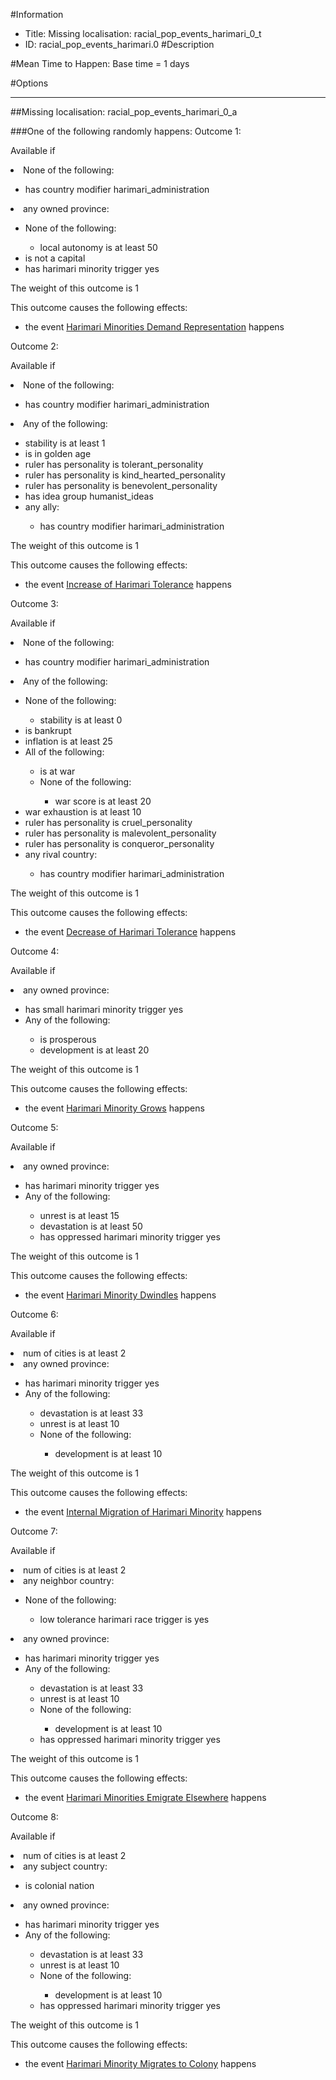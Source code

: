 #Information
 - Title: Missing localisation: racial_pop_events_harimari_0_t
 - ID: racial_pop_events_harimari.0
#Description

#Mean Time to Happen:
Base time = 1 days

#Options

___
##Missing localisation: racial_pop_events_harimari_0_a

###One of the following randomly happens:
Outcome 1:

Available if <li>None of the following:</li><ul><li>has country modifier harimari_administration</li></ul><li>any owned province:</li><ul><li>None of the following:</li><ul><li>local autonomy is at least 50</li></ul><li>is not a capital</li><li>has harimari minority trigger yes</li></ul>

The weight of this outcome is 1

This outcome causes the following effects:<ul><li>the event [Harimari Minorities Demand Representation](../events/harimari_minorities_demand_representation.md) happens</li></ul>
Outcome 2:

Available if <li>None of the following:</li><ul><li>has country modifier harimari_administration</li></ul><li>Any of the following:</li><ul><li>stability is at least 1</li><li>is in golden age</li><li>ruler has personality is tolerant_personality</li><li>ruler has personality  is kind_hearted_personality</li><li>ruler has personality   is benevolent_personality</li><li>has idea group humanist_ideas</li><li>any ally:</li><ul><li>has country modifier harimari_administration</li></ul></ul>

The weight of this outcome is 1

This outcome causes the following effects:<ul><li>the event [Increase of Harimari Tolerance](../events/increase_of_harimari_tolerance.md) happens</li></ul>
Outcome 3:

Available if <li>None of the following:</li><ul><li>has country modifier harimari_administration</li></ul><li>Any of the following:</li><ul><li>None of the following:</li><ul><li>stability is at least 0</li></ul><li>is bankrupt</li><li>inflation is at least 25</li><li>All of the following:</li><ul><li>is at war</li><li>None of the following:</li><ul><li>war score is at least 20</li></ul></ul><li>war exhaustion is at least 10</li><li>ruler has personality is cruel_personality</li><li>ruler has personality  is malevolent_personality</li><li>ruler has personality   is conqueror_personality</li><li>any rival country:</li><ul><li>has country modifier harimari_administration</li></ul></ul>

The weight of this outcome is 1

This outcome causes the following effects:<ul><li>the event [Decrease of Harimari Tolerance](../events/decrease_of_harimari_tolerance.md) happens</li></ul>
Outcome 4:

Available if <li>any owned province:</li><ul><li>has small harimari minority trigger yes</li><li>Any of the following:</li><ul><li>is prosperous</li><li>development is at least 20</li></ul></ul>

The weight of this outcome is 1

This outcome causes the following effects:<ul><li>the event [Harimari Minority Grows](../events/harimari_minority_grows.md) happens</li></ul>
Outcome 5:

Available if <li>any owned province:</li><ul><li>has harimari minority trigger yes</li><li>Any of the following:</li><ul><li>unrest is at least 15</li><li>devastation is at least 50</li><li>has oppressed harimari minority trigger yes</li></ul></ul>

The weight of this outcome is 1

This outcome causes the following effects:<ul><li>the event [Harimari Minority Dwindles](../events/harimari_minority_dwindles.md) happens</li></ul>
Outcome 6:

Available if <li>num of cities is at least 2</li><li>any owned province:</li><ul><li>has harimari minority trigger yes</li><li>Any of the following:</li><ul><li>devastation is at least 33</li><li>unrest is at least 10</li><li>None of the following:</li><ul><li>development is at least 10</li></ul></ul></ul>

The weight of this outcome is 1

This outcome causes the following effects:<ul><li>the event [Internal Migration of Harimari Minority](../events/internal_migration_of_harimari_minority.md) happens</li></ul>
Outcome 7:

Available if <li>num of cities is at least 2</li><li>any neighbor country:</li><ul><li>None of the following:</li><ul><li>low tolerance harimari race trigger is yes</li></ul></ul><li>any owned province:</li><ul><li>has harimari minority trigger yes</li><li>Any of the following:</li><ul><li>devastation is at least 33</li><li>unrest is at least 10</li><li>None of the following:</li><ul><li>development is at least 10</li></ul><li>has oppressed harimari minority trigger yes</li></ul></ul>

The weight of this outcome is 1

This outcome causes the following effects:<ul><li>the event [Harimari Minorities Emigrate Elsewhere](../events/harimari_minorities_emigrate_elsewhere.md) happens</li></ul>
Outcome 8:

Available if <li>num of cities is at least 2</li><li>any subject country:</li><ul><li>is colonial nation</li></ul><li>any owned province:</li><ul><li>has harimari minority trigger yes</li><li>Any of the following:</li><ul><li>devastation is at least 33</li><li>unrest is at least 10</li><li>None of the following:</li><ul><li>development is at least 10</li></ul><li>has oppressed harimari minority trigger yes</li></ul></ul>

The weight of this outcome is 1

This outcome causes the following effects:<ul><li>the event [Harimari Minority Migrates to Colony](../events/harimari_minority_migrates_to_colony.md) happens</li></ul>
